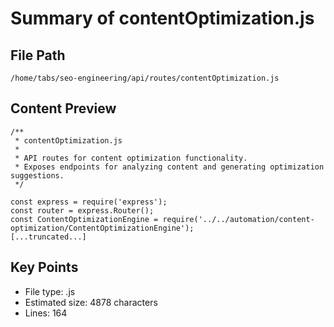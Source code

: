 # Summary of contentOptimization.js
  
## File Path
`/home/tabs/seo-engineering/api/routes/contentOptimization.js`

## Content Preview
```
/**
 * contentOptimization.js
 * 
 * API routes for content optimization functionality.
 * Exposes endpoints for analyzing content and generating optimization suggestions.
 */

const express = require('express');
const router = express.Router();
const ContentOptimizationEngine = require('../../automation/content-optimization/ContentOptimizationEngine');
[...truncated...]
```

## Key Points
- File type: .js
- Estimated size: 4878 characters
- Lines: 164
